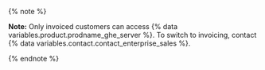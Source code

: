 {% note %}

**Note:** Only invoiced customers can access {% data variables.product.prodname_ghe_server %}. To switch to invoicing, contact {% data variables.contact.contact_enterprise_sales %}.

{% endnote %}
